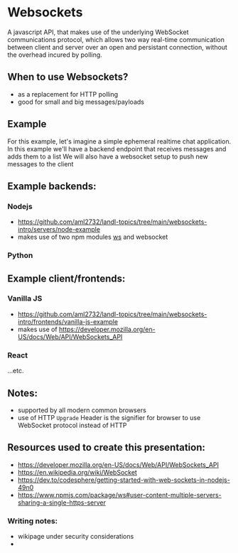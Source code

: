 # Websockets
A javascript API, that makes use of the underlying WebSocket communications protocol, which allows two way real-time communication between client and server over an open and persistant connection, without the overhead incured by polling.

## When to use Websockets?
- as a replacement for HTTP polling
- good for small and big messages/payloads

## Example
For this example, let's imagine a simple ephemeral realtime chat application.
In this example we'll have a backend endpoint that receives messages and adds them to a list
We will also have a websocket setup to push new messages to the client

## Example backends:
### Nodejs
- https://github.com/aml2732/landl-topics/tree/main/websockets-intro/servers/node-example
- makes use of two npm modules [ws](https://www.npmjs.com/package/ws) and websocket
### Python

## Example client/frontends:
### Vanilla JS
- https://github.com/aml2732/landl-topics/tree/main/websockets-intro/frontends/vanilla-js-example
- makes use of https://developer.mozilla.org/en-US/docs/Web/API/WebSockets_API
### React
...etc.

## Notes: 
- supported by all modern common browsers
- use of HTTP `Upgrade` Header is the signifier for browser to use WebSocket protocol instead of HTTP

## Resources used to create this presentation:
- https://developer.mozilla.org/en-US/docs/Web/API/WebSockets_API
- https://en.wikipedia.org/wiki/WebSocket
- https://dev.to/codesphere/getting-started-with-web-sockets-in-nodejs-49n0
- https://www.npmjs.com/package/ws#user-content-multiple-servers-sharing-a-single-https-server

### Writing notes: 
- wikipage under security considerations
- 

